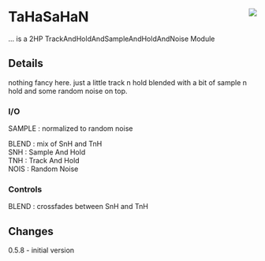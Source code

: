 # TaHaSaHaN <img align="right" src="images/tahasahan_100.png">
... is a 2HP TrackAndHoldAndSampleAndHoldAndNoise Module

## Details
nothing fancy here. just a little track n hold blended with a bit of sample n hold and some random noise on top.

### I/O
SAMPLE : normalized to random noise  

BLEND : mix of SnH and TnH  
SNH : Sample And Hold  
TNH : Track And Hold  
NOIS : Random Noise  

### Controls
BLEND : crossfades between SnH and TnH  

## Changes
0.5.8 - initial version  
